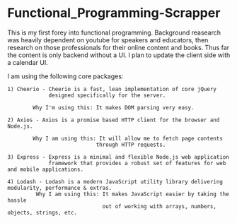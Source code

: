 # Functional_Programming-Scrapper

This is my first forey into functional programming. Background reasearch was heavily dependent on youtube for speakers and educators, 
then research on those professionals for their online content and books. Thus far the content is only backend without a UI. I plan to 
update the client side with a calendar UI. 

I am using the following core packages:

    1) Cheerio - Cheerio is a fast, lean implementation of core jQuery 
                 designed specifically for the server. 

            Why I'm using this: It makes DOM parsing very easy.
            
    2) Axios - Axios is a promise based HTTP client for the browser and Node.js.

            Why I am using this: It will allow me to fetch page contents 
                                through HTTP requests.
                                
    3) Express - Express is a minimal and flexible Node.js web application 
                 framework that provides a robust set of features for web and mobile applications.

    4) Lodash - Lodash is a modern JavaScript utility library delivering modularity, performance & extras. 
             Why I am using this: It makes JavaScript easier by taking the hassle 
                                  out of working with arrays, numbers, objects, strings, etc.



